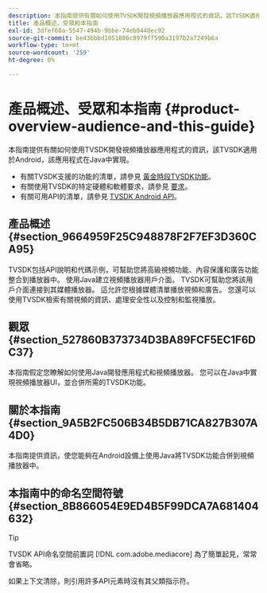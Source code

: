 ```yaml
---
description: 本指南提供有關如何使用TVSDK開發視頻播放器應用程式的資訊，該TVSDK適用於Android，該應用程式在Java中實現。
title: 產品概述、受眾和本指南
exl-id: 3dfef60a-5547-494b-9bbe-74eb0440ec92
source-git-commit: be43bbbd1051886c8979ff590a3197b2a7249b6a
workflow-type: tm+mt
source-wordcount: '259'
ht-degree: 0%

---
```


# 產品概述、受眾和本指南 {#product-overview-audience-and-this-guide}

本指南提供有關如何使用TVSDK開發視頻播放器應用程式的資訊，該TVSDK適用於Android，該應用程式在Java中實現。

<!--<a id="section_FC24E86A2E6442B8A3769160769BBDFA"></a>-->

* 有關TVSDK支援的功能的清單，請參見 [黃金時段TVSDK功能](../../tvsdk-2.7-for-android/overview-prod-audience-guide/c-psdk-android-2.7-overview-of-the-player.md)。
* 有關使用TVSDK的特定硬體和軟體要求，請參見 [要求](../../tvsdk-2.7-for-android/c-psdk-android-2.7-requirements.md)。
* 有關可用API的清單，請參見 [TVSDK Android API](https://help.adobe.com/en_US/primetime/api/psdk/javadoc_2.7/)。

## 產品概述 {#section_9664959F25C948878F2F7EF3D360CA95}

TVSDK包括API說明和代碼示例，可幫助您將高級視頻功能、內容保護和廣告功能整合到播放器中。 使用Java建立視頻播放器用戶介面。 TVSDK可幫助您將該用戶介面連接到其媒體播放器。 這允許您根據媒體清單播放視頻和廣告。 您還可以使用TVSDK檢索有關視頻的資訊、處理安全性以及控制和監視播放。

## 觀眾 {#section_527860B373734D3BA89FCF5EC1F6DC37}

本指南假定您瞭解如何使用Java開發應用程式和視頻播放器。 您可以在Java中實現視頻播放器UI，並合併所需的TVSDK功能。

## 關於本指南 {#section_9A5B2FC506B34B5DB71CA827B307A4D0}

本指南提供資訊，使您能夠在Android設備上使用Java將TVSDK功能合併到視頻播放器中。

## 本指南中的命名空間符號 {#section_8B866054E9ED4B5F99DCA7A681404632}

>[!TIP]
>
>TVSDK API命名空間前置詞 [!DNL com.adobe.mediacore] 為了簡單起見，常常會省略。
>
>如果上下文清除，則引用許多API元素時沒有其父類指示符。
